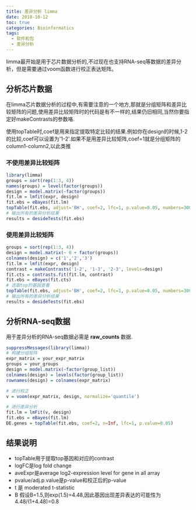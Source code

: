 ```yaml
---
title: 差异分析 limma
date: 2018-10-12
toc: true
categories: Bioinformatics
tags:
  - 软件和包
  - 差异分析
---
```


limma最开始是用于芯片数据分析的,不过现在也支持RNA-seq等数据的差异分析，但是需要通过voom函数进行校正表达矩阵。

<!--more-->

## 分析芯片数据

在limma芯片数据分析的过程中,有需要注意的一个地方,那就是分组矩阵和差异比较矩阵的问题,使用差异比较矩阵时的代码是有不一样的,结果仍旧相同,当然你要指定好makeContrasts的参数咯.

使用topTable时,coef是用来指定提取特定比较的结果.例如你在design的时候,1-2的比较,coef可以设置为'1-2'.如果不是用差异比较矩阵,coef=1就是分组矩阵的column1-column2,以此类推

### 不使用差异比较矩阵

```r
library(limma)
groups = sort(rep(1:3, 4))
names(groups) = level(factor(groups))
design = model.matrix(~factor(groups))
fit.lm = lmfit(expr, design)
fit.ebs = eBayes(fit.lm)
topTable(fit.ebs, adjust='BH', coef=2, lfc=1, p.value=0.05, numbers=30000)
# 输出所有的差异分析结果
results = desideTests(fit.ebs)
```

### 使用差异比较矩阵

```r
groups = sort(rep(1:3, 4))
design = model.matrix(~ 0 + factor(groups))
colnames(design) = c('1','2','3')
fit.lm = lmfit(expr, design)
contrast = makeContrasts('1-2', '1-3', '2-3', levels=design)
fit.cts = contrasts.fit(fit.lm, contrast)
fit.ebs = eBayes(fit.cts)
# 选取top的基因查看
topTable(fit.ebs, adjust='BH', coef=2, lfc=1, p.value=0.05, numbers=30000)
# 输出所有的差异分析结果
results = desideTests(fit.ebs)
```

## 分析RNA-seq数据

用于差异分析的RNA-seq数据必需是 **raw_counts** 数据.


```r
suppressMessages(library(limma))
# 构建分组矩阵
expr_matrix = your_expr_matrix
groups = your_groups
design = model.matrix(~factor(group_list))
colnames(design) = levels(factor(group_list))
rownames(design) = colnames(expr_matrix)

# 进行校正
v = voom(expr_matrix, design, normalize='quantile')

# 进行差异分析
fit.lm = lmFit(v, design)
fit.ebs = eBayes(fit.lm)
DE.genes = topTable(fit.ebs, coef=2, n=Inf, lfc=1, p.value=0.05)
```

## 结果说明
+ topTable用于提取top基因和对应的contrast
+ logFC是log fold change
+ aveExpr是average log2-expression level for gene in all array
+ pvalue/adj.p.value是p-value和校正后的p-value
+ t 是 moderated t-statistic
+ B 假设B=1.5,则exp(1.5)=4.48,因此基因出现差异表达的可能性为4.48/(1+4.48)=0.8
